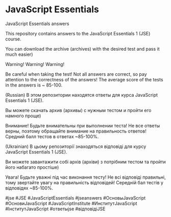 # JavaScript Essentials
JavaScript Essentials answers

This repository contains answers to the JavaScript Essentials 1 (JSE) course.

You can download the archive (archives) with the desired test and pass it much easier)

Warning! Warning! Warning!

Be careful when taking the test! Not all answers are correct, so pay attention to the correctness of the answers! The average score of the tests in the answers is ~ 85-100.

(Russian)
В этом репозитории находятся ответы для курса JavaScript Essentials 1 (JSE).

Вы можете скачать архив (архивы) с нужным тестом и пройти его намного проще)

Внимание! Будьте внимательны при выполнении теста! Не все ответы верны, поэтому обращайте внимание на правильность ответов! Средний балл тестов в ответах ~85-100%.

(Ukrainian)
В цьому репозиторії знаходяться відповіді для курсу JavaScript Essentials 1 (JSE).

Ви можете завантажити собі архів (архіви) з потрібним тестом та пройти його набагато простіше)

Увага! Будьте уважні під час виконання тесту! Не всі відповіді  правильні, тому звертайте увагу на правильність відповідей! Середній бал тестів у відповідях ~85-100%.

#jse #JSE #JavaScriptEssentials #jseanswers #ОсновыJavaScript #ОсновиJavaScript #JavaScriptInstitute #ИнститутJavaScript #ІнститутJavaScript #ответыjse #відповідіJSE
